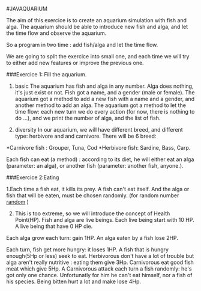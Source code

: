 #JAVAQUARIUM

The aim of this exercice is to create an aquarium simulation with fish and alga.
The aquarium should be able to introduce new fish and alga, and let the time flow and observe the aquarium.

So a program in two time : add fish/alga and let the time flow.

We are going to split the exercice into small one, and each time we will try to either add new features or improve the previous one.


###Exercice 1: Fill the aquarium.

1. basic
The aquarium has fish and alga in any number. Alga does nothing, it's just exist or not.
Fish got a name, and a gender (male or female).
The aquarium got a method to add a new fish with a name and a gender, and another method to add an alga.
The aquarium got a method to let the time flow: each new turn we do every action (for now, there is nothing to do ...), and we print the number of alga, and the list of fish.

2. diversity
In our aquarium, we will have different breed, and different type: herbivore and and carnivore. There will be 6 breed:

*Carnivore fish : Grouper, Tuna, Cod
*Herbivore fish: Sardine, Bass, Carp.


Each fish can eat (a method) : according to its diet, he will either eat an alga (parameter: an alga), or another fish (parameter: another fish, anyone.).

###Exercice 2:Eating

1.Each time a fish eat, it kills its prey. A fish can't eat itself. And the alga or fish that will be eaten, must be chosen randomly.
(for random number  [random](http://docs.oracle.com/javase/7/docs/api/java/util/Random.html#nextInt%28int%29) )


2. This is too extreme, so we will introduce the concept of Health Point(HP).
Fish and alga are live beings.
Each live being start with 10 HP.
A live being that have 0 HP die.

Each alga grow each turn: gain 1HP.
An alga eaten by a fish lose 2HP.

Each turn, fish get more hungry: it loses 1HP.
A fish that is hungry enough(5Hp or less) seek to eat.
Herbivorous don't have a lot of trouble but alga aren't really nutritive : eating them give 3Hp.
Carnivorous eat good fish meat which give 5Hp.
A Carnivorous attack each turn a fish randomly: he's got only one chance. Unfortunatly for him he can't eat himself, nor a fish of his species.
Being bitten hurt a lot and make lose 4Hp.

